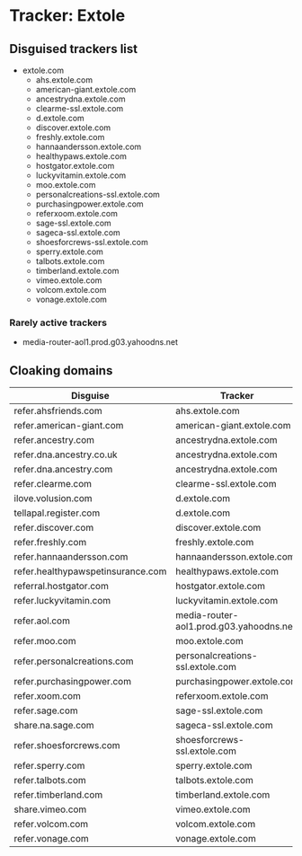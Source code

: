 # Tracker: Extole

## Disguised trackers list

* extole.com
    * ahs.extole.com
    * american-giant.extole.com
    * ancestrydna.extole.com
    * clearme-ssl.extole.com
    * d.extole.com
    * discover.extole.com
    * freshly.extole.com
    * hannaandersson.extole.com
    * healthypaws.extole.com
    * hostgator.extole.com
    * luckyvitamin.extole.com
    * moo.extole.com
    * personalcreations-ssl.extole.com
    * purchasingpower.extole.com
    * referxoom.extole.com
    * sage-ssl.extole.com
    * sageca-ssl.extole.com
    * shoesforcrews-ssl.extole.com
    * sperry.extole.com
    * talbots.extole.com
    * timberland.extole.com
    * vimeo.extole.com
    * volcom.extole.com
    * vonage.extole.com

### Rarely active trackers

* media-router-aol1.prod.g03.yahoodns.net

## Cloaking domains

| Disguise | Tracker |
| ---- | ---- |
| refer.ahsfriends.com | ahs.extole.com |
| refer.american-giant.com | american-giant.extole.com |
| refer.ancestry.com | ancestrydna.extole.com |
| refer.dna.ancestry.co.uk | ancestrydna.extole.com |
| refer.dna.ancestry.com | ancestrydna.extole.com |
| refer.clearme.com | clearme-ssl.extole.com |
| ilove.volusion.com | d.extole.com |
| tellapal.register.com | d.extole.com |
| refer.discover.com | discover.extole.com |
| refer.freshly.com | freshly.extole.com |
| refer.hannaandersson.com | hannaandersson.extole.com |
| refer.healthypawspetinsurance.com | healthypaws.extole.com |
| referral.hostgator.com | hostgator.extole.com |
| refer.luckyvitamin.com | luckyvitamin.extole.com |
| refer.aol.com | media-router-aol1.prod.g03.yahoodns.net |
| refer.moo.com | moo.extole.com |
| refer.personalcreations.com | personalcreations-ssl.extole.com |
| refer.purchasingpower.com | purchasingpower.extole.com |
| refer.xoom.com | referxoom.extole.com |
| refer.sage.com | sage-ssl.extole.com |
| share.na.sage.com | sageca-ssl.extole.com |
| refer.shoesforcrews.com | shoesforcrews-ssl.extole.com |
| refer.sperry.com | sperry.extole.com |
| refer.talbots.com | talbots.extole.com |
| refer.timberland.com | timberland.extole.com |
| share.vimeo.com | vimeo.extole.com |
| refer.volcom.com | volcom.extole.com |
| refer.vonage.com | vonage.extole.com |